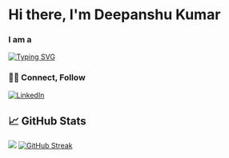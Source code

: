 <h1>Hi there, I'm Deepanshu Kumar</h1>

<h3>I am a </h3>
<a href="https://git.io/typing-svg"><img src="https://readme-typing-svg.demolab.com?font=Fira+Code&weight=500&size=25&pause=1000&color=12D28F&width=435&lines=Full+Stack+Web+Developer..." alt="Typing SVG" /></a>

<h3>🤝🏻 Connect, Follow</h3>

<a href="https://www.linkedin.com/in/deepanshu-kumar-46b159217/" rel="nofollow"><img src="https://camo.githubusercontent.com/8c0692475a5bfc1d9e7361074bdb648e567cae7b5b40ffd32adae31180b0d7b6/68747470733a2f2f696d672e736869656c64732e696f2f62616467652f4c696e6b6564496e2d3030373742353f7374796c653d666f722d7468652d6261646765266c6f676f3d6c696e6b6564696e266c6f676f436f6c6f723d7768697465" alt="LinkedIn" data-canonical-src="https://img.shields.io/badge/LinkedIn-0077B5?style=for-the-badge&amp;logo=linkedin&amp;logoColor=white" style="max-width: 100%;"></a>



<div class = "stats">
<h2>📈 GitHub Stats</h2>
<picture>
  <source
    srcset="https://github-readme-stats.vercel.app/api?username=romid1302&show_icons=true&theme=dark"
    media="(prefers-color-scheme: dark)"
  />
  <source
    srcset="https://github-readme-stats.vercel.app/api?username=romid1302&show_icons=true"
    media="(prefers-color-scheme: light), (prefers-color-scheme: no-preference)"
  />
  <img src="https://github-readme-stats.vercel.app/api?username=romid1302&show_icons=true" />
</picture>
<a href="https://git.io/streak-stats"><img src="https://streak-stats.demolab.com?user=romid1302" alt="GitHub Streak" /></a>
</div>

